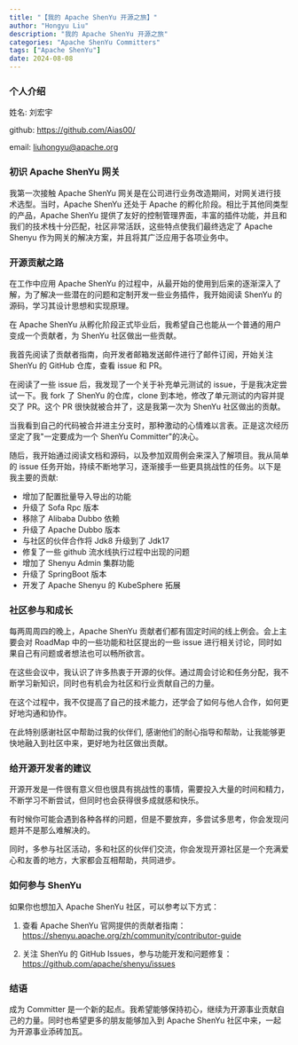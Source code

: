 ```yaml
---
title: "【我的 Apache ShenYu 开源之旅】"
author: "Hongyu Liu"
description: "我的 Apache ShenYu 开源之旅"
categories: "Apache ShenYu Committers"
tags: ["Apache ShenYu"]
date: 2024-08-08
---
```


### 个人介绍

姓名: 刘宏宇

github: https://github.com/Aias00/

email: liuhongyu@apache.org

### 初识 Apache ShenYu 网关

我第一次接触 Apache ShenYu 网关是在公司进行业务改造期间，对网关进行技术选型。当时，Apache ShenYu 还处于 Apache 的孵化阶段。相比于其他同类型的产品，Apache ShenYu 提供了友好的控制管理界面，丰富的插件功能，并且和我们的技术栈十分匹配，社区非常活跃，这些特点使我们最终选定了 Apache Shenyu 作为网关的解决方案，并且将其广泛应用于各项业务中。

### 开源贡献之路

在工作中应用 Apache ShenYu 的过程中，从最开始的使用到后来的逐渐深入了解，为了解决一些潜在的问题和定制开发一些业务插件，我开始阅读 ShenYu 的源码，学习其设计思想和实现原理。

在 Apache ShenYu 从孵化阶段正式毕业后，我希望自己也能从一个普通的用户变成一个贡献者，为 ShenYu 社区做出一些贡献。

我首先阅读了贡献者指南，向开发者邮箱发送邮件进行了邮件订阅，开始关注 ShenYu 的 GitHub 仓库，查看 issue 和 PR。

在阅读了一些 issue 后，我发现了一个关于补充单元测试的 issue，于是我决定尝试一下。我 fork 了 ShenYu 的仓库，clone 到本地，修改了单元测试的内容并提交了 PR。这个 PR 很快就被合并了，这是我第一次为 ShenYu 社区做出的贡献。

当我看到自己的代码被合并进主分支时，那种激动的心情难以言表。正是这次经历坚定了我"一定要成为一个 ShenYu Committer"的决心。

随后，我开始通过阅读文档和源码，以及参加双周例会来深入了解项目。我从简单的 issue 任务开始，持续不断地学习，逐渐接手一些更具挑战性的任务。以下是我主要的贡献:

- 增加了配置批量导入导出的功能
- 升级了 Sofa Rpc 版本
- 移除了 Alibaba Dubbo 依赖
- 升级了 Apache Dubbo 版本
- 与社区的伙伴合作将 Jdk8 升级到了 Jdk17
- 修复了一些 github 流水线执行过程中出现的问题
- 增加了 Shenyu Admin 集群功能
- 升级了 SpringBoot 版本
- 开发了 Apache Shenyu 的 KubeSphere 拓展

### 社区参与和成长

每两周周四的晚上，Apache ShenYu 贡献者们都有固定时间的线上例会。会上主要会对 RoadMap 中的一些功能和社区提出的一些 issue 进行相关讨论，同时如果自己有问题或者想法也可以畅所欲言。

在这些会议中，我认识了许多热衷于开源的伙伴。通过周会讨论和任务分配，我不断学习新知识，同时也有机会为社区和行业贡献自己的力量。

在这个过程中，我不仅提高了自己的技术能力，还学会了如何与他人合作，如何更好地沟通和协作。

在此特别感谢社区中帮助过我的伙伴们, 感谢他们的耐心指导和帮助，让我能够更快地融入到社区中来，更好地为社区做出贡献。

### 给开源开发者的建议

开源开发是一件很有意义但也很具有挑战性的事情，需要投入大量的时间和精力，不断学习不断尝试，但同时也会获得很多成就感和快乐。

有时候你可能会遇到各种各样的问题，但是不要放弃，多尝试多思考，你会发现问题并不是那么难解决的。

同时，多参与社区活动，多和社区的伙伴们交流，你会发现开源社区是一个充满爱心和友善的地方，大家都会互相帮助，共同进步。

### 如何参与 ShenYu

如果你也想加入 Apache ShenYu 社区，可以参考以下方式：

1. 查看 Apache ShenYu 官网提供的贡献者指南：https://shenyu.apache.org/zh/community/contributor-guide

2. 关注 ShenYu 的 GitHub Issues，参与功能开发和问题修复：https://github.com/apache/shenyu/issues

### 结语

成为 Committer 是一个新的起点。我希望能够保持初心，继续为开源事业贡献自己的力量。同时也希望更多的朋友能够加入到 Apache ShenYu 社区中来，一起为开源事业添砖加瓦。
